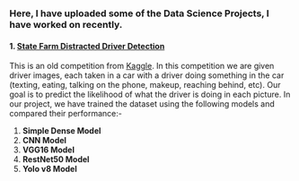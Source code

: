 ### Here, I have uploaded some of the Data Science Projects, I have worked on recently.


#### 1. [State Farm Distracted Driver Detection](https://github.com/djmk/Data-Science-Machine-Learning-Projects/tree/main/State%20Farm%20Distracted%20Driver%20Detection)  
This is an old competition from [Kaggle](https://www.kaggle.com/c/state-farm-distracted-driver-detection/data).
In this competition we are given driver images, each taken in a car with a driver doing something in the car (texting, eating, talking on the phone, makeup, reaching behind, etc). Our goal is to predict the likelihood of what the driver is doing in each picture. 
In our project, we have trained the dataset using the following models and compared their performance:-
1. **Simple Dense Model**
2. **CNN Model**
3. **VGG16 Model**
4. **RestNet50 Model**
5. **Yolo v8 Model**
